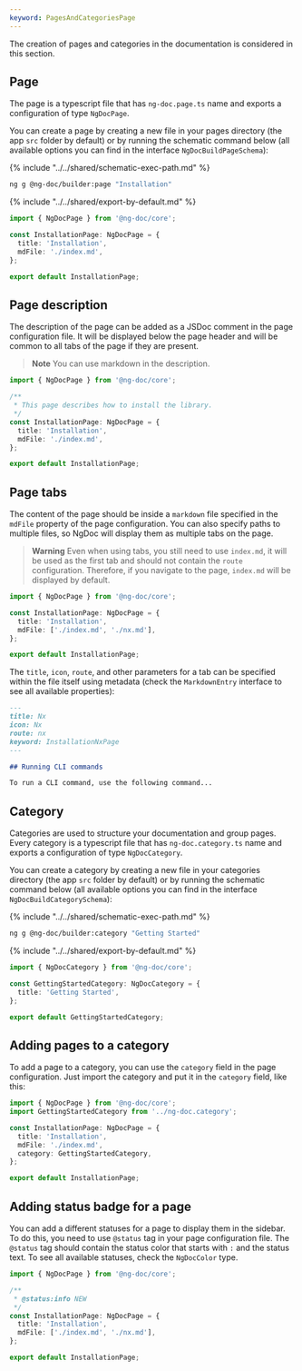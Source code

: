 ```yaml
---
keyword: PagesAndCategoriesPage
---
```


The creation of pages and categories in the documentation is considered in this section.

## Page

The page is a typescript file that has `ng-doc.page.ts` name and exports a configuration of
type `NgDocPage`.

You can create a page by creating a new file in your pages directory (the app `src` folder by
default) or by running the schematic command below (all available options you can find in the
interface `NgDocBuildPageSchema`):

{% include "../../shared/schematic-exec-path.md" %}

```bash
ng g @ng-doc/builder:page "Installation"
```

{% include "../../shared/export-by-default.md" %}

```ts name="ng-doc.page.ts"
import { NgDocPage } from '@ng-doc/core';

const InstallationPage: NgDocPage = {
  title: 'Installation',
  mdFile: './index.md',
};

export default InstallationPage;
```

## Page description

The description of the page can be added as a JSDoc comment in the page configuration file.
It will be displayed below the page header and will be common to all tabs of the page if they are
present.

> **Note**
> You can use markdown in the description.

```ts name="ng-doc.page.ts" {3-5}
import { NgDocPage } from '@ng-doc/core';

/**
 * This page describes how to install the library.
 */
const InstallationPage: NgDocPage = {
  title: 'Installation',
  mdFile: './index.md',
};

export default InstallationPage;
```

## Page tabs

The content of the page should be inside a `markdown` file specified in the `mdFile` property of the
page configuration. You can also specify paths to multiple files, so NgDoc will display them as
multiple tabs on the page.

> **Warning**
> Even when using tabs, you still need to use `index.md`, it will be used as the first tab and
> should not contain the `route` configuration. Therefore, if you navigate to the page, `index.md`
> will be displayed by default.

```ts name="ng-doc.page.ts"
import { NgDocPage } from '@ng-doc/core';

const InstallationPage: NgDocPage = {
  title: 'Installation',
  mdFile: ['./index.md', './nx.md'],
};

export default InstallationPage;
```

The `title`, `icon`, `route`, and other parameters for a tab can be specified within the file
itself using metadata (check the `MarkdownEntry` interface to see all available properties):

```md name="nx.md"
---
title: Nx
icon: Nx
route: nx
keyword: InstallationNxPage
---

## Running CLI commands

To run a CLI command, use the following command...
```

## Category

Categories are used to structure your documentation and group pages. Every category is a typescript
file that has `ng-doc.category.ts` name and exports a configuration of type `NgDocCategory`.

You can create a category by creating a new file in your categories directory (the app `src`
folder by default) or by running the schematic command below (all available options you can find in
the interface `NgDocBuildCategorySchema`):

{% include "../../shared/schematic-exec-path.md" %}

```bash
ng g @ng-doc/builder:category "Getting Started"
```

{% include "../../shared/export-by-default.md" %}

```ts name="ng-doc.category.ts"
import { NgDocCategory } from '@ng-doc/core';

const GettingStartedCategory: NgDocCategory = {
  title: 'Getting Started',
};

export default GettingStartedCategory;
```

## Adding pages to a category

To add a page to a category, you can use the `category` field in the page configuration. Just import
the category and put it in the `category` field, like this:

```ts name="ng-doc.page.ts" {2,7}
import { NgDocPage } from '@ng-doc/core';
import GettingStartedCategory from '../ng-doc.category';

const InstallationPage: NgDocPage = {
  title: 'Installation',
  mdFile: './index.md',
  category: GettingStartedCategory,
};

export default InstallationPage;
```

## Adding status badge for a page

You can add a different statuses for a page to display them in the sidebar. To do this, you need to
use `@status` tag in your page configuration file. The `@status` tag should contain the status color
that starts with `:` and the status text. To see all available statuses, check the `NgDocColor`
type.

```ts name="ng-doc.page.ts" {4}
import { NgDocPage } from '@ng-doc/core';

/**
 * @status:info NEW
 */
const InstallationPage: NgDocPage = {
  title: 'Installation',
  mdFile: ['./index.md', './nx.md'],
};

export default InstallationPage;
```
